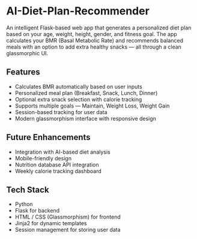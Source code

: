 # AI-Diet-Plan-Recommender
An intelligent Flask-based web app that generates a personalized diet plan based on your age, weight, height, gender, and fitness goal. The app calculates your BMR (Basal Metabolic Rate) and recommends balanced meals with an option to add extra healthy snacks — all through a clean glassmorphic UI.

## **Features**
 - Calculates BMR automatically based on user inputs
 - Personalized meal plan (Breakfast, Snack, Lunch, Dinner)
 - Optional extra snack selection with calorie tracking
 - Supports multiple goals — Maintain, Weight Loss, Weight Gain
 - Session-based tracking for user data
 - Modern glassmorphism interface with responsive design
 
## **Future Enhancements**
 - Integration with AI-based diet analysis
 - Mobile-friendly design
 - Nutrition database API integration
 - Weekly calorie tracking dashboard
 
## **Tech Stack**
 - Python
 - Flask for backend
 - HTML / CSS (Glassmorphism) for frontend
 - Jinja2 for dynamic templates
 - Session management for storing user data
